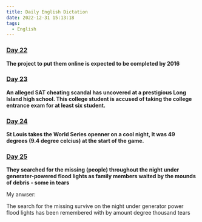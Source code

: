 ```yaml
---
title: Daily English Dictation
date: 2022-12-31 15:13:18
tags:
  - English
---
```


### [Day 22](https://www.bilibili.com/video/BV1U7411a7xG?p=22)

**The project to put them online is expected to be completed by 2016**

<!-- more -->

### [Day 23](https://www.bilibili.com/video/BV1U7411a7xG?p=23)

**An alleged SAT cheating scandal has uncovered at a prestigious Long Island high school. This college student is accused of taking the college entrance exam for at least six student.**

### [Day 24](https://www.bilibili.com/video/BV1U7411a7xG?p=24)

**St Louis takes the World Series openner on a cool night, It was 49 degrees (9.4 degree celcius) at the start of the game.**

### [Day 25](https://www.bilibili.com/video/BV1U7411a7xG?p=25)

**They searched for the missing (people) throughout the night under generater-powered flood lights as family members waited by the mounds of debris - some in tears**

My anwser:

The search for the missing survive on the night under generator power flood lights has been remembered with by amount degree thousand tears
